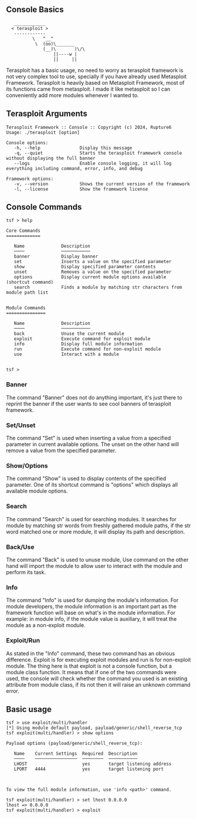 ## Console Basics
```
   ____________
  < terasploit >
   ------------
          \   ^__^
           \  (oo)\_______
              (__)\       )\/\
                  ||----w |
                  ||     ||
```
Terasploit has a basic usage, no need to worry as terasploit framework is not very complex tool to use, specially 
if you have already used Metasploit Framework. Terasploit is heavily based on Metasploit Framework, most of its
functions came from metasploit. I made it like metasploit so I can conveniently add more modules whenever I wanted 
to.

## Terasploit Arguments
```
Terasploit Framework :: Console :: Copyright (c) 2024, Rupture6
Usage: ./terasploit [option]

Console options:
   -h, --help               Display this message
   -q, --quiet              Starts the terasploit framework console without displaying the full banner
   --logs                   Enable console logging, it will log everything including command, error, info, and debug

Framework options:
   -v, --version            Shows the current version of the framework
   -l, --license            Show the framework license
```

## Console Commands
```
tsf > help

Core Commands
=============

   Name              Description
   ────              ───────────
   banner            Display banner
   set               Inserts a value on the specified parameter
   show              Display specified parameter contents
   unset             Removes a value on the specified parameter
   options           Display current module options available (shortcut command)
   search            Finds a module by matching str characters from module path list


Module Commands
===============

   Name              Description
   ────              ───────────
   back              Unuse the current module
   exploit           Execute command for exploit module
   info              Display full module information
   run               Execute command for non-exploit module
   use               Interact with a module


tsf >
```

### Banner
The command "Banner" does not do anything important, it's just there to reprint the banner if the user wants to see cool
banners of terasploit framework.

### Set/Unset
The command "Set" is used when inserting a value from a specified parameter in current available options. The unset on 
the other hand will remove a value from the specified parameter.

### Show/Options
The command "Show" is used to display contents of the specified parameter. One of its shortcut command is "options" which
displays all available module options.

### Search
The command "Search" is used for searching modules. It searches for module by matching str words from freshly gathered 
module paths, if the str word matched one or more module, it will display its path and description.

### Back/Use
The command "Back" is used to unuse module, Use command on the other hand will import the module to allow user to
interact with the module and perform its task.

### Info
The command "Info" is used for dumping the module's information. For module developers, the module information is an
important part as the framework function will base on what's in the module information. For example: in module info,
if the module value is auxiliary, it will treat the module as a non-exploit module.

### Exploit/Run
As stated in the "Info" command, these two command has an obvious difference. Exploit is for executing exploit modules
and run is for non-exploit module. The thing here is that exploit is not a console function, but a module class
function. It means that if one of the two commands were used, the console will check whether the command you used is
an existing attribute from module class, if its not then it will raise an unknown command error.

## Basic usage
```
tsf > use exploit/multi/handler
[*] Using module default payload, payload/generic/shell_reverse_tcp
tsf exploit(multi/handler) > show options

Payload options (payload/generic/shell_reverse_tcp):

   Name    Current Settings  Required  Description
   ────    ────────────────  ────────  ───────────
   LHOST                     yes       target listening address
   LPORT   4444              yes       target listening port



To view the full module information, use 'info <path>' command.

tsf exploit(multi/handler) > set lhost 0.0.0.0
lhost => 0.0.0.0
tsf exploit(multi/handler) > exploit
```
